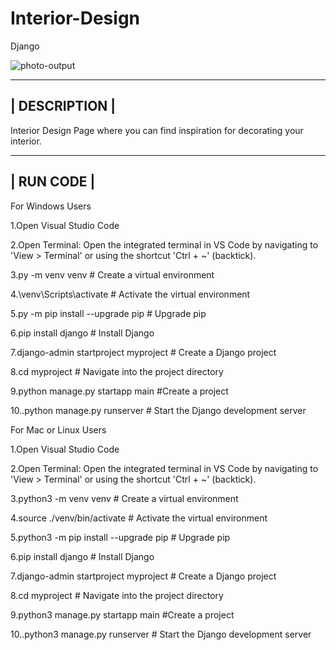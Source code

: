 # Interior-Design
Django


![photo-output](https://github.com/inesakarapetyan/Interior-Design/assets/165501683/3f07edae-4a3a-4b1c-9fad-ab5edf75e4b0)




------------------------------------------------------------------------------------------------------------------------------------------------------
|                                                            DESCRIPTION                                                                               |
------------------------------------------------------------------------------------------------------------------------------------------------------

Interior Design Page where you can find inspiration for decorating your interior.



-----------------------------------------------------------
|                                                            RUN CODE                                                                                |
------------------------------------------------------------------------------------------------------------------------------------------------------

For Windows Users


1.Open Visual Studio Code

2.Open Terminal:
Open the integrated terminal in VS Code by navigating to 'View > Terminal' or using the shortcut 'Ctrl + ~' (backtick).

3.py -m venv venv         # Create a virtual environment


4.\venv\Scripts\activate      # Activate the virtual environment

5.py -m pip install --upgrade pip    # Upgrade pip

6.pip install django    # Install Django

7.django-admin startproject myproject      # Create a Django project

8.cd myproject              # Navigate into the project directory

9.python manage.py startapp main   #Create a project 

10..python manage.py runserver         # Start the Django development server



For Mac or Linux Users


1.Open Visual Studio Code

2.Open Terminal:
Open the integrated terminal in VS Code by navigating to 'View > Terminal' or using the shortcut 'Ctrl + ~' (backtick).

3.python3 -m venv venv             # Create a virtual environment

4.source ./venv/bin/activate            # Activate the virtual environment

5.python3 -m pip install --upgrade pip    # Upgrade pip

6.pip install django         # Install Django

7.django-admin startproject myproject     # Create a Django project

8.cd myproject              # Navigate into the project directory

9.python3 manage.py startapp main   #Create a project 

10..python3 manage.py runserver         # Start the Django development server
     


